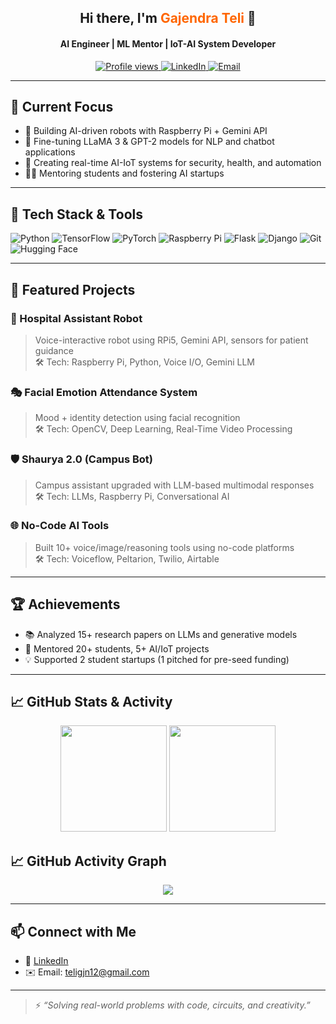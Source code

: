 <!-- Profile Header -->
<h2 align="center">Hi there, I'm <span style="color:#ff6600">Gajendra Teli</span> 👋</h2>
<h4 align="center">AI Engineer | ML Mentor | IoT-AI System Developer</h4>

<p align="center">
  <a href="https://github.com/AI-Gajendra">
    <img src="https://komarev.com/ghpvc/?username=ai-gajendra&label=Profile%20views&color=blue&style=flat" alt="Profile views" />
  </a>
  <a href="https://www.linkedin.com/in/gajendra-teli/">
    <img src="https://img.shields.io/badge/LinkedIn-Gajendra%20Teli-blue?style=flat&logo=linkedin" alt="LinkedIn" />
  </a>
  <a href="mailto:teligjn12@gmail.com">
    <img src="https://img.shields.io/badge/Email-teligjn12@gmail.com-red?style=flat&logo=gmail" alt="Email" />
  </a>
</p>

---

## 🔭 Current Focus
- 🤖 Building AI-driven robots with Raspberry Pi + Gemini API
- 🧠 Fine-tuning LLaMA 3 & GPT-2 models for NLP and chatbot applications
- 📡 Creating real-time AI-IoT systems for security, health, and automation
- 👨‍🏫 Mentoring students and fostering AI startups

---

## 🧰 Tech Stack & Tools
![Python](https://img.shields.io/badge/-Python-black?style=flat&logo=python)
![TensorFlow](https://img.shields.io/badge/-TensorFlow-black?style=flat&logo=tensorflow)
![PyTorch](https://img.shields.io/badge/-PyTorch-black?style=flat&logo=pytorch)
![Raspberry Pi](https://img.shields.io/badge/-RaspberryPi-black?style=flat&logo=raspberry-pi)
![Flask](https://img.shields.io/badge/-Flask-black?style=flat&logo=flask)
![Django](https://img.shields.io/badge/-Django-black?style=flat&logo=django)
![Git](https://img.shields.io/badge/-Git-black?style=flat&logo=git)
![Hugging Face](https://img.shields.io/badge/-HuggingFace-black?style=flat&logo=huggingface)

---

## 🚀 Featured Projects

### 🤖 Hospital Assistant Robot  
> Voice-interactive robot using RPi5, Gemini API, sensors for patient guidance  
🛠️ Tech: Raspberry Pi, Python, Voice I/O, Gemini LLM

### 🎭 Facial Emotion Attendance System  
> Mood + identity detection using facial recognition  
🛠️ Tech: OpenCV, Deep Learning, Real-Time Video Processing

### 🛡️ Shaurya 2.0 (Campus Bot)  
> Campus assistant upgraded with LLM-based multimodal responses  
🛠️ Tech: LLMs, Raspberry Pi, Conversational AI

### 🌐 No-Code AI Tools  
> Built 10+ voice/image/reasoning tools using no-code platforms  
🛠️ Tech: Voiceflow, Peltarion, Twilio, Airtable

---

## 🏆 Achievements
- 📚 Analyzed 15+ research papers on LLMs and generative models
- 🚀 Mentored 20+ students, 5+ AI/IoT projects
- 💡 Supported 2 student startups (1 pitched for pre-seed funding)

---

## 📈 GitHub Stats & Activity

<p align="center">
  <img src="https://github-readme-stats.vercel.app/api?username=AI-Gajendra&show_icons=true&theme=tokyonight" height="170" />
  <img src="https://github-readme-stats.vercel.app/api/top-langs/?username=AI-Gajendra&layout=compact&theme=tokyonight" height="170" />
</p>

## 📈 GitHub Activity Graph

<p align="center">
  <img src="https://github-activity-graph.vercel.app/graph?username=AI-Gajendra&theme=tokyo-night&area=true&hide_border=true" />
</p>


---

## 📫 Connect with Me

- 💼 [LinkedIn](https://www.linkedin.com/in/gajendra-teli)
- ✉️ Email: teligjn12@gmail.com

---

> ⚡ *“Solving real-world problems with code, circuits, and creativity.”*

